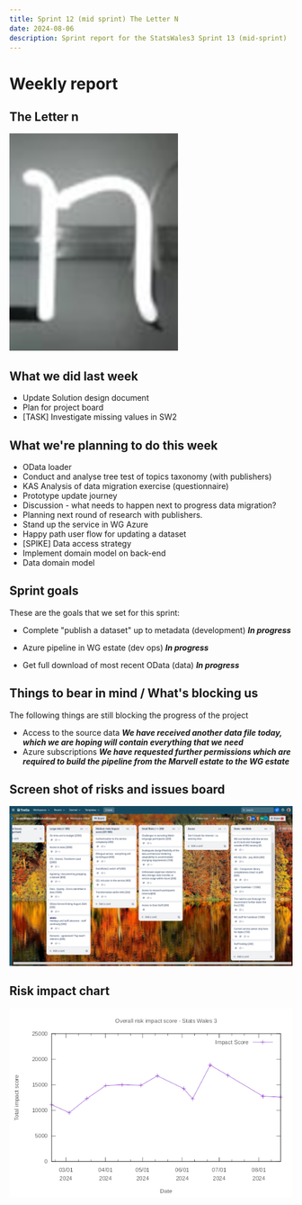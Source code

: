 ```yaml
---
title: Sprint 12 (mid sprint) The Letter N
date: 2024-08-06
description: Sprint report for the StatsWales3 Sprint 13 (mid-sprint)
---
```


Weekly report
=============

The Letter n
------------------------------

![The Letter N](neon_n.png)

What we did last week
------------------------

- Update Solution design document
- Plan for project board
- [TASK] Investigate missing values in SW2


What we're planning to do this week
-----------------------------------

- OData loader
- Conduct and analyse tree test of topics taxonomy (with publishers)
- KAS Analysis of data migration exercise (questionnaire)
- Prototype update journey
- Discussion - what needs to happen next to progress data migration?
- Planning next round of research with publishers.
- Stand up the service in WG Azure
- Happy path user flow for updating a dataset
- [SPIKE] Data access strategy
- Implement domain model on back-end
- Data domain model


Sprint goals
-----------------------------------

These are the goals that we set for this sprint:

- Complete "publish a dataset" up to metadata (development)
  <span class="badge bg-info">_**In progress**_</span>

- Azure pipeline in WG estate (dev ops) 
  <span class="badge bg-info">_**In progress**_</span>

-  Get full download of most recent OData (data)
  <span class="badge bg-info">_**In progress**_</span>

Things to bear in mind / What's blocking us
-------------------------------------------

The following things are still blocking the progress of the project

- Access to the source data
  ***We have received another data file today, which we are hoping will contain everything that we need***
- Azure subscriptions
  ***We have requested further permissions which are required to build the pipeline from the Marvell estate to the WG estate***

Screen shot of risks and issues board
-------------------------------------

![Screenshot of risks and issues board](risksAndIssuesBoard20240819.png)

Risk impact chart
-------------------------------------

![Risk impact chart](impact_score20240819.png)
